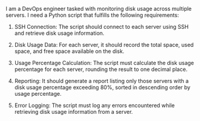 I am a DevOps engineer tasked with monitoring disk usage across multiple servers. I need a Python script that fulfills the following requirements:

1. SSH Connection: The script should connect to each server using SSH and retrieve disk usage information.

2. Disk Usage Data: For each server, it should record the total space, used space, and free space available on the disk.

3. Usage Percentage Calculation: The script must calculate the disk usage percentage for each server, rounding the result to one decimal place.

4. Reporting: It should generate a report listing only those servers with a disk usage percentage exceeding 80%, sorted in descending order by usage percentage.

5. Error Logging: The script must log any errors encountered while retrieving disk usage information from a server.
